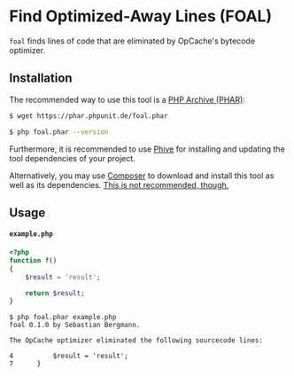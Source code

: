 # Find Optimized-Away Lines (FOAL)

`foal` finds lines of code that are eliminated by OpCache's bytecode optimizer.

## Installation

The recommended way to use this tool is a [PHP Archive (PHAR)](https://php.net/phar):

```bash
$ wget https://phar.phpunit.de/foal.phar

$ php foal.phar --version
```

Furthermore, it is recommended to use [Phive](https://phar.io/) for installing and updating the tool dependencies of your project.

Alternatively, you may use [Composer](https://getcomposer.org/) to download and install this tool as well as its dependencies. [This is not recommended, though.](https://twitter.com/s_bergmann/status/999635212723212288)


## Usage

#### `example.php`
```php
<?php
function f()
{
    $result = 'result';

    return $result;
}
```

```
$ php foal.phar example.php
foal 0.1.0 by Sebastian Bergmann.

The OpCache optimizer eliminated the following sourcecode lines:

4          $result = 'result';
7      }
```
